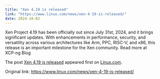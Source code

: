 ```yaml
---
title: "Xen 4.19 is released"
link: "https://www.linux.com/news/xen-4-19-is-released/"
date: 2024-10-02
---
```


<p>Xen Project 4.19 has been officially out since July 31st, 2024, and it brings significant updates. With enhancements in performance, security, and versatility across various architectures like Arm, PPC, RISC-V, and x86, this release is an important milestone for the Xen community. Read more at XCP-ng Blog</p>
<p>The post <a rel="nofollow" href="https://www.linux.com/news/xen-4-19-is-released/">Xen 4.19 is released</a> appeared first on <a rel="nofollow" href="https://www.linux.com">Linux.com</a>.</p>


Original link: https://www.linux.com/news/xen-4-19-is-released/